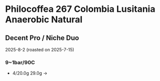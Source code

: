# Philocoffea 267 Colombia Lusitania Anaerobic Natural

## Decent Pro / Niche Duo

2025-8-2 (roasted on 2025-7-15)

### 9~1bar/90C

- 4/20.0g 29.0g ->
